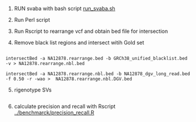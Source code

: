 1) RUN svaba with bash script [run_svaba.sh](https://github.com/Manuelaio/sv_benchmark/blob/main/SVABA/run_svaba.sh) 

2) Run Perl script

3) Run Rscript to rearrange vcf and obtain bed file for intersection

4) Remove black list regions and intersect witih Gold set 

``` {r}

intersectBed -a NA12878.rearrange.bed -b GRCh38_unified_blacklist.bed -v > NA12878.rearrange.nbl.bed

intersectBed -a NA12878.rearrange.nbl.bed -b NA12878_dgv_long_read.bed -f 0.50 -r -wao >  NA12878.rearrange.nbl.DGV.bed

``` 

5) rigenotype SVs 

``` {r}

``` 

6) calculate precision and recall with Rscript [../benchmarck/precision_recall.R](https://github.com/Manuelaio/sv_benchmark/blob/main/benchmark/precision_recall.R)

